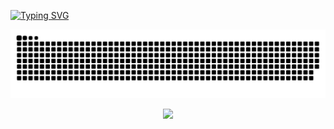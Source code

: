 [![Typing SVG](https://readme-typing-svg.demolab.com?font=Fira+Code&size=50&pause=1000&width=1000&height=100&lines=Hi+there%F0%9F%91%8B%2C+%E6%AC%A2%E8%BF%8E%E6%9D%A5%E5%88%B0%E6%88%91%E7%9A%84%E4%B8%BB%E9%A1%B5(%E2%80%BE%E2%97%A1%E2%97%9D))](https://git.io/typing-svg)


![](https://raw.githubusercontent.com/iCloudBot/iCloudBot/output/github-contribution-grid-snake-dark.svg)


<p align="center">
  <a href="https://skillicons.dev">
    <img src="https://skillicons.dev/icons?i=linux,windows,kubernetes,docker,py,jenkins,git,githubactions,prometheus,stackoverflow,vscode,nginx,mysql,aws,azure,cloudflare" />
  </a>
</p>
